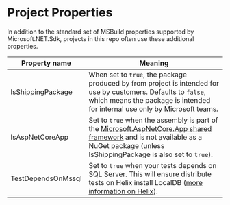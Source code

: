 Project Properties
==================

In addition to the standard set of MSBuild properties supported by Microsoft.NET.Sdk, projects in this repo often use these additional properties.

Property name      | Meaning
-------------------|--------------------------------------------------------------------------------------------
IsShippingPackage  | When set to `true`, the package produced by from project is intended for use by customers. Defaults to  `false`, which means the package is intended for internal use only by Microsoft teams.
IsAspNetCoreApp    | Set to `true` when the assembly is part of the [Microsoft.AspNetCore.App shared framework](./SharedFramework.md) and is not available as a NuGet package (unless IsShippingPackage is also set to `true`).
TestDependsOnMssql | Set to `true` when your tests depends on SQL Server. This will ensure distribute tests on Helix install LocalDB ([more information on Helix](./Helix.md)).
